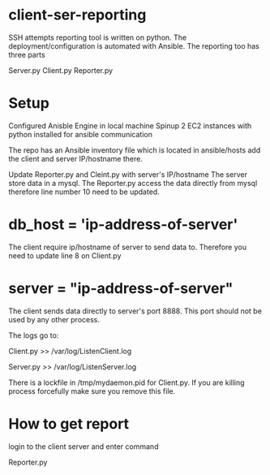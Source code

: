 # client-ser-reporting
SSH attempts reporting tool is written on python. The deployment/configuration is automated with Ansible. The reporting too has three parts

Server.py
Client.py
Reporter.py

# Setup

Configured Anisble Engine in local machine
Spinup 2 EC2 instances with python installed for ansible communication

The repo has an Ansible inventory file which is located in ansible/hosts add the client and server IP/hostname there.

Update Reporter.py and Cleint.py with server's IP/hostname The server store data in a mysql. The Reporter.py access the data directly from mysql therefore line number 10 need to be updated.

# db_host = 'ip-address-of-server'

The client require ip/hostname of server to send data to. Therefore you need to update line 8 on Client.py

# server = "ip-address-of-server"

The client sends data directly to server's port 8888. This port should not be used by any other process.

The logs go to:

Client.py >> /var/log/ListenClient.log

Server.py >> /var/log/ListenServer.log 

There is a lockfile in /tmp/mydaemon.pid for Client.py. If you are killing process forcefully make sure you remove this file.

# How to get report

login to the client server and enter command

Reporter.py
